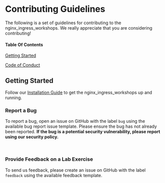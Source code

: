# Contributing Guidelines

The following is a set of guidelines for contributing to the nginx_ingress_workshops. We really appreciate that you are considering contributing!

#### Table Of Contents

[Getting Started](#getting-started)

[Code of Conduct](https://github.com/nginxinc/nginx-ingress-workshops/blob/main/CODE_OF_CONDUCT.md)

## Getting Started

Follow our [Installation Guide](https://github.com/nginxinc/nginx-ingress-workshops/blob/main/README.md#Installation) to get the nginx_ingress_workshops up and running.

<!-- ### Project Structure (OPTIONAL) -->

### Report a Bug

To report a bug, open an issue on GitHub with the label `bug` using the available bug report issue template. Please ensure the bug has not already been reported. **If the bug is a potential security vulnerability, please report using our security policy.**

</br>

### Provide Feedback on a Lab Exercise

To send us feedback, please create an issue on GitHub with the label `feedback` using the available feedback template.


